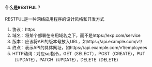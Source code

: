 #### 什么是RESTFUL？
RESTFUL是一种网络应用程序的设计风格和开发方式

1. 协议：https
2. 域名：将某个部署在专用域名之下，而不是https://exp.com/service
3. 版本：应该将API的版本号放入URL，如https://api.example.com/v1/
4. 终点：表示API的具体网址，如https://api.example.com/v1/employees
5. HTTP动词：对应sql指令，GET（SELECT），POST（CREATE），PUT（UPDATE），PATCH（UPDATE），DELETE（DELETE）
